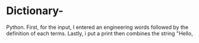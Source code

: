 # Dictionary-
Python. First, for the input, I entered an engineering words followed by the definition of each terms. Lastly, i put a print then combines the string "Hello,  
